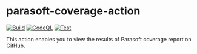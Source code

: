 # parasoft-coverage-action

[![Build](https://github.com/parasoft/parasoft-coverage-action/actions/workflows/build.yml/badge.svg)](https://github.com/parasoft/parasoft-coverage-action/actions/workflows/build.yml)
[![CodeQL](https://github.com/parasoft/parasoft-coverage-action/actions/workflows/codeql-analysis.yml/badge.svg)](https://github.com/parasoft/parasoft-coverage-action/actions/workflows/codeql-analysis.yml)
[![Test](https://github.com/parasoft/parasoft-coverage-action/actions/workflows/test.yml/badge.svg)](https://github.com/parasoft/parasoft-coverage-action/actions/workflows/test.yml)

This action enables you to view the results of Parasoft coverage report on GitHub.